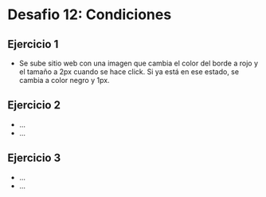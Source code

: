 # Desafio 12: Condiciones

## Ejercicio 1

- Se sube sitio web con una imagen que cambia el color del borde a rojo y el tamaño a 2px cuando se hace click. Si ya está en ese estado, se cambia a color negro y 1px.

## Ejercicio 2

- ...
- ...

## Ejercicio 3

- ...
- ...